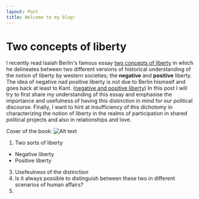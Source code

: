 ```yaml
---
layout: Post
title: Welcome to my blog!
---
```





# Two concepts of liberty 

I recently read Isaiah Berlin's famous essay [two concepts of liberty][1] in which he delineates between two different versions of historical understanding of the notion of liberty by western societies; the __negative__  and __positive__ liberty. The idea of negative nad positive liberty is not due to Berlin hismself and goes back at least to Kant. ([negative and positive liberty][2]) In this post I will try to first share my understanding of this essay and emphasise the importance and usefulness of having this distinction in mind for our political discourse. Finally, I want to hint at insufficiency of this dichotomy in characterizing the notion of liberty in the realms of participation in shared political projects and also in relationships and love. 

Cover of the book: 
![Alt text][logo]


1. Two sorts of liberty 
  * Negative liberty
  * Positive liberty
3. Usefeulness of the distinction
4. Is it always possible to distinguish between these two in different scenarios of human affairs? 
5. 



[1]: https://en.wikipedia.org/wiki/Two_Concepts_of_Liberty
[2]: https://plato.stanford.edu/entries/liberty-positive-negative/
[logo]: https://github.com/sinahp/sinhp.github.io/raw/master/images/FourEssays.jpg "Logo Title Text 2"
